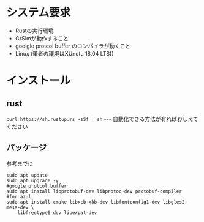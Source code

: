 # システム要求
+ Rustの実行環境
+ GrSimが動作すること
+ goolgle protcol buffer のコンパイラが動くこと
+ Linux (筆者の環境はXUnutu 18.04 LTS))

# インストール
## rust
`curl https://sh.rustup.rs -sSf | sh` --- 自動化できる方法が有ればおしえてください
## パッケージ
参考までに
```
sudo apt update
sudo apt upgrade -y
#google protcol buffer
sudo apt install libprotobuf-dev libprotoc-dev protobuf-compiler
#for azul
sudo apt install cmake libxcb-xkb-dev libfontconfig1-dev libgles2-mesa-dev \
    libfreetype6-dev libexpat-dev
```